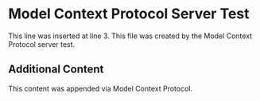 # Model Context Protocol Server Test


This line was inserted at line 3.
This file was created by the Model Context Protocol server test.

## Additional Content

This content was appended via Model Context Protocol.